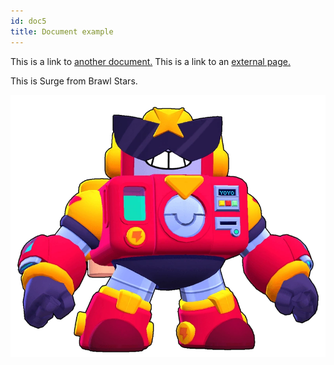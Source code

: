 ```yaml
---
id: doc5
title: Document example
---
```


This is a link to [another document.](doc4.md) This is a link to an [external page.](https://techwriter.netlify.app)

This is Surge from Brawl Stars.

![img](../static/img/Surge.png)
